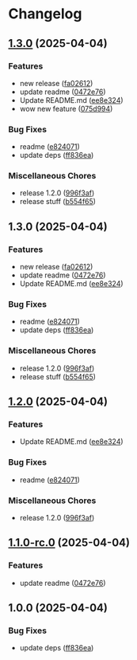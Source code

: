 # Changelog

## [1.3.0](https://github.com/jharvey10/renovate-test/compare/renovate-test-v1.3.0...renovate-test-v1.3.0) (2025-04-04)


### Features

* new release ([fa02612](https://github.com/jharvey10/renovate-test/commit/fa0261232bc11f2bd5950f662d82eee48ac91ed1))
* update readme ([0472e76](https://github.com/jharvey10/renovate-test/commit/0472e7676f385ede1bc343c53056bc2d0c1e869e))
* Update README.md ([ee8e324](https://github.com/jharvey10/renovate-test/commit/ee8e3245ebfc682cd1ab80c526a52fb851d81b65))
* wow new feature ([075d994](https://github.com/jharvey10/renovate-test/commit/075d9942defd49388e53d68dfad2621df21de783))


### Bug Fixes

* readme ([e824071](https://github.com/jharvey10/renovate-test/commit/e8240711d2e2fff7f4734b47b33246ad87306fa6))
* update deps ([ff836ea](https://github.com/jharvey10/renovate-test/commit/ff836ea90a8895540243e6cd78d780972f8f1597))


### Miscellaneous Chores

* release 1.2.0 ([996f3af](https://github.com/jharvey10/renovate-test/commit/996f3afa8dfc81e0b034e20f6fc0f9861d9a4753))
* release stuff ([b554f65](https://github.com/jharvey10/renovate-test/commit/b554f65c265ad6a0411d448bae758f93491f6d16))

## 1.3.0 (2025-04-04)


### Features

* new release ([fa02612](https://github.com/jharvey10/renovate-test/commit/fa0261232bc11f2bd5950f662d82eee48ac91ed1))
* update readme ([0472e76](https://github.com/jharvey10/renovate-test/commit/0472e7676f385ede1bc343c53056bc2d0c1e869e))
* Update README.md ([ee8e324](https://github.com/jharvey10/renovate-test/commit/ee8e3245ebfc682cd1ab80c526a52fb851d81b65))


### Bug Fixes

* readme ([e824071](https://github.com/jharvey10/renovate-test/commit/e8240711d2e2fff7f4734b47b33246ad87306fa6))
* update deps ([ff836ea](https://github.com/jharvey10/renovate-test/commit/ff836ea90a8895540243e6cd78d780972f8f1597))


### Miscellaneous Chores

* release 1.2.0 ([996f3af](https://github.com/jharvey10/renovate-test/commit/996f3afa8dfc81e0b034e20f6fc0f9861d9a4753))
* release stuff ([b554f65](https://github.com/jharvey10/renovate-test/commit/b554f65c265ad6a0411d448bae758f93491f6d16))

## [1.2.0](https://github.com/jharvey10/renovate-test/compare/v1.1.0-rc.0...v1.2.0) (2025-04-04)


### Features

* Update README.md ([ee8e324](https://github.com/jharvey10/renovate-test/commit/ee8e3245ebfc682cd1ab80c526a52fb851d81b65))


### Bug Fixes

* readme ([e824071](https://github.com/jharvey10/renovate-test/commit/e8240711d2e2fff7f4734b47b33246ad87306fa6))


### Miscellaneous Chores

* release 1.2.0 ([996f3af](https://github.com/jharvey10/renovate-test/commit/996f3afa8dfc81e0b034e20f6fc0f9861d9a4753))

## [1.1.0-rc.0](https://github.com/jharvey10/renovate-test/compare/v1.0.0...v1.1.0-rc.0) (2025-04-04)


### Features

* update readme ([0472e76](https://github.com/jharvey10/renovate-test/commit/0472e7676f385ede1bc343c53056bc2d0c1e869e))

## 1.0.0 (2025-04-04)


### Bug Fixes

* update deps ([ff836ea](https://github.com/jharvey10/renovate-test/commit/ff836ea90a8895540243e6cd78d780972f8f1597))
